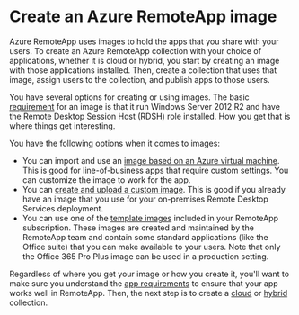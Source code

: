 <properties
    pageTitle="Create an Azure RemoteApp image | Windows Azure"
    description="Learn about the options available for creating images for Azure RemoteApp"
    services="remoteapp"
    documentationCenter=""
    authors="lizap"
    manager="mbaldwin" />

<tags
	ms.service="remoteapp"
	ms.date="12/05/2015"
	wacn.date=""/>



# Create an Azure RemoteApp image

Azure RemoteApp uses images to hold the apps that you share with your users. To create an Azure RemoteApp collection with your choice of applications, whether it is cloud or hybrid, you  start by creating an image with those applications installed. Then, create a collection that uses that image, assign users to the collection, and publish apps to those users.

You have several options for creating or using images. The basic [requirement](/documentation/articles/remoteapp-imagereqs) for an image is that it run Windows Server 2012 R2 and have the Remote Desktop Session Host (RDSH) role installed. How you get that is where things get interesting.

You have the following options when it comes to images:

- You can import and use an [image based on an Azure virtual machine](/documentation/articles/remoteapp-image-on-azurevm). This is good for line-of-business apps that require custom settings. You can customize the image to work for the app.
- You can [create and upload a custom image](/documentation/articles/remoteapp-create-custom-image). This is good if you already have an image that you use for your on-premises Remote Desktop Services deployment.
- You can use one of the [template images](/documentation/articles/remoteapp-images) included in your RemoteApp subscription. These images are created and maintained by the RemoteApp team and contain some standard applications (like the Office suite) that you can make available to your users. Note that only the Office 365 Pro Plus image can be used in a production setting.

Regardless of where you get your image or how you create it, you'll want to make sure you understand the [app requirements](/documentation/articles/remoteapp-appreqs) to ensure that your app works well in RemoteApp. Then, the next step is to create a [cloud](/documentation/articles/remoteapp-create-cloud-deployment) or [hybrid](/documentation/articles/remoteapp-create-hybrid-deployment) collection.
